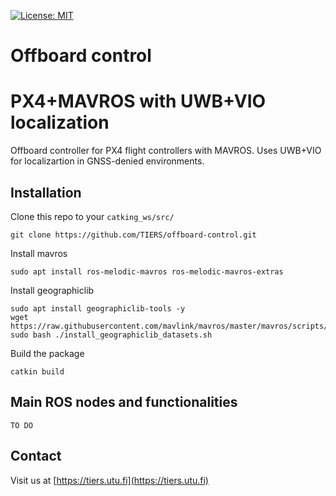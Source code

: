 
[![License: MIT](https://img.shields.io/badge/License-MIT-yellow.svg)](https://opensource.org/licenses/MIT)

# Offboard control
# PX4+MAVROS with UWB+VIO localization

Offboard controller for PX4 flight controllers with MAVROS. Uses UWB+VIO for localizartion in GNSS-denied environments.

## Installation

Clone this repo to your `catking_ws/src/`
```
git clone https://github.com/TIERS/offboard-control.git
```

Install mavros
```
sudo apt install ros-melodic-mavros ros-melodic-mavros-extras
```

Install geographiclib
```
sudo apt install geographiclib-tools -y
wget https://raw.githubusercontent.com/mavlink/mavros/master/mavros/scripts/install_geographiclib_datasets.sh
sudo bash ./install_geographiclib_datasets.sh
```

Build the package
```
catkin build
```

## Main ROS nodes and functionalities

`TO DO`


## Contact

Visit us at [https://tiers.utu.fi](https://tiers.utu.fi)
